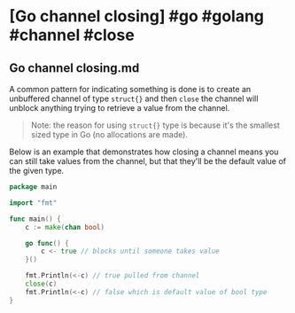 # [Go channel closing] #go #golang #channel #close

## Go channel closing.md

A common pattern for indicating something is done is to create an unbuffered channel of type `struct{}` and then `close` the channel will unblock anything trying to retrieve a value from the channel.

> Note: the reason for using `struct{}` type is because it's the smallest sized type in Go (no allocations are made).

Below is an example that demonstrates how closing a channel means you can still take values from the channel, but that they'll be the default value of the given type.

```go
package main

import "fmt"

func main() {
	c := make(chan bool)

	go func() {
		c <- true // blocks until someone takes value
	}()

	fmt.Println(<-c) // true pulled from channel
	close(c)
	fmt.Println(<-c) // false which is default value of bool type
}
```

